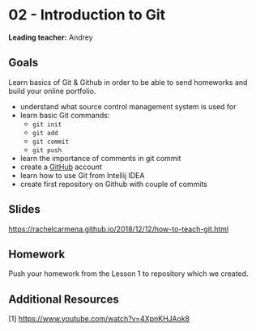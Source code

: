 # 02 - Introduction to Git

**Leading teacher:** Andrey

## Goals

Learn basics of Git & Github in order to be able to send homeworks and build your online portfolio.

- understand what source control management system is used for
- learn basic Git commands:
    - `git init`
    - `git add`
    - `git commit`
    - `git push`
- learn the importance of comments in git commit
- create a [GitHub](https://github.com) account
- learn how to use Git from Intellij IDEA
- create first repository on Github with couple of commits

## Slides

https://rachelcarmena.github.io/2018/12/12/how-to-teach-git.html

## Homework

Push your homework from the Lesson 1 to repository which we created.

## Additional Resources

[1] https://www.youtube.com/watch?v=4XpnKHJAok8
